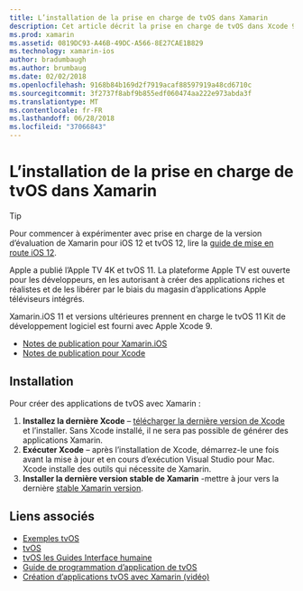 ```yaml
---
title: L’installation de la prise en charge de tvOS dans Xamarin
description: Cet article décrit la prise en charge de tvOS dans Xcode 9 et 11 de Xamarin.iOS et fournit de brèves instructions relatives à la configurer pour développer des applications de tvOS avec Xamarin.
ms.prod: xamarin
ms.assetid: 0819DC93-A46B-49DC-A566-8E27CAE1B829
ms.technology: xamarin-ios
author: bradumbaugh
ms.author: brumbaug
ms.date: 02/02/2018
ms.openlocfilehash: 9168b84b169d2f7919acaf88597919a48cd6710c
ms.sourcegitcommit: 3f2737f8abf9b855edf060474aa222e973abda3f
ms.translationtype: MT
ms.contentlocale: fr-FR
ms.lasthandoff: 06/28/2018
ms.locfileid: "37066843"
---
```

# <a name="installing-tvos-support-in-xamarin"></a>L’installation de la prise en charge de tvOS dans Xamarin

> [!TIP]
> Pour commencer à expérimenter avec prise en charge de la version d’évaluation de Xamarin pour iOS 12 et tvOS 12, lire la [guide de mise en route iOS 12](~/ios/platform/introduction-to-ios12/get-started.md).

Apple a publié l’Apple TV 4K et tvOS 11. La plateforme Apple TV est ouverte pour les développeurs, en les autorisant à créer des applications riches et réalistes et de les libérer par le biais du magasin d’applications Apple téléviseurs intégrés.

Xamarin.iOS 11 et versions ultérieures prennent en charge le tvOS 11 Kit de développement logiciel est fourni avec Apple Xcode 9.

- [Notes de publication pour Xamarin.iOS](https://developer.xamarin.com/releases/ios/)
- [Notes de publication pour Xcode](https://developer.apple.com/library/content/releasenotes/DeveloperTools/RN-Xcode/Chapters/Introduction.html#//apple_ref/doc/uid/TP40001051-CH1-SW876)

## <a name="installation"></a>Installation

Pour créer des applications de tvOS avec Xamarin :

1. **Installez la dernière Xcode** – [télécharger la dernière version de Xcode](https://developer.apple.com/xcode/download/) et l’installer. Sans Xcode installé, il ne sera pas possible de générer des applications Xamarin. 
2. **Exécuter Xcode** – après l’installation de Xcode, démarrez-le une fois avant la mise à jour et en cours d’exécution Visual Studio pour Mac. Xcode installe des outils qui nécessite de Xamarin.
3. **Installer la dernière version stable de Xamarin** -mettre à jour vers la dernière [stable Xamarin version](https://developer.xamarin.com/recipes/cross-platform/ide/change_updates_channel/).

## <a name="related-links"></a>Liens associés

- [Exemples tvOS](https://developer.xamarin.com/samples/tvos/all/)
- [tvOS](https://developer.apple.com/tvos/)
- [tvOS les Guides Interface humaine](https://developer.apple.com/tvos/human-interface-guidelines/)
- [Guide de programmation d’application de tvOS](https://developer.apple.com/library/prerelease/tvos/documentation/General/Conceptual/AppleTV_PG/)
- [Création d’applications tvOS avec Xamarin (vidéo)](https://university.xamarin.com/lightninglectures/tvos-with-xamarin)
